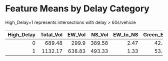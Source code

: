 # Feature Means by Delay Category

High_Delay=1 represents intersections with delay > 60s/vehicle

|   High_Delay |   Total_Vol |   EW_Vol |   NS_Vol |   EW_to_NS |   Green_EW |   Green_to_Demand_EW |   Ped_Load |
|-------------:|------------:|---------:|---------:|-----------:|-----------:|---------------------:|-----------:|
|            0 |      689.48 |   299.9  |   389.58 |       2.47 |      42.83 |                 0.18 |       52.4 |
|            1 |     1132.17 |   638.83 |   493.33 |       1.33 |      53.33 |                 0.09 |       74   |